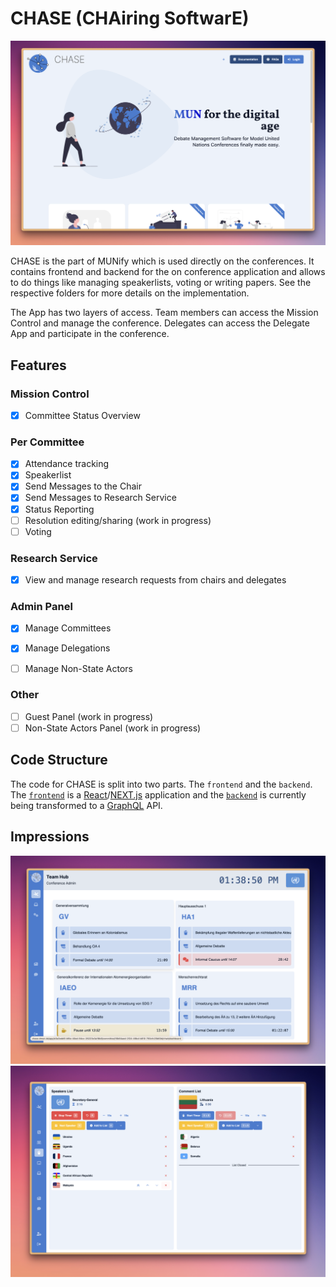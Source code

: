 # CHASE (CHAiring SoftwarE)

![munify](../screenshots/chase_landing_page.png)

CHASE is the part of MUNify which is used directly on the conferences. It contains frontend and backend for the on conference application and allows to do things like managing speakerlists, voting or writing papers. See the respective folders for more details on the implementation.

The App has two layers of access. Team members can access the Mission Control and manage the conference. Delegates can access the Delegate App and participate in the conference.

## Features

### Mission Control

- [X] Committee Status Overview

### Per Committee

- [X] Attendance tracking
- [X] Speakerlist
- [X] Send Messages to the Chair
- [X] Send Messages to Research Service
- [X] Status Reporting
- [ ] Resolution editing/sharing (work in progress)
- [ ] Voting

### Research Service

- [X] View and manage research requests from chairs and delegates

### Admin Panel

- [X] Manage Committees
- [X] Manage Delegations
- [ ] Manage Non-State Actors


### Other

- [ ] Guest Panel (work in progress)
- [ ] Non-State Actors Panel (work in progress)

## Code Structure
The code for CHASE is split into two parts. The `frontend` and the `backend`. The [`frontend`](./frontend) is a [React](https://reactjs.org/)/[NEXT.js](https://nextjs.org/) application and the [`backend`](./backend) is currently being transformed to a [GraphQL](https://graphql.org/) API.

## Impressions

![munify](../screenshots/chase_mission_control.png)
![munify](../screenshots/chase_speakers_list.png)
